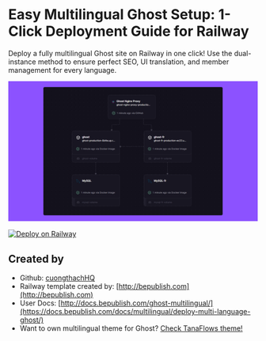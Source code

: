 # Easy Multilingual Ghost Setup: 1-Click Deployment Guide for Railway

Deploy a fully multilingual Ghost site on Railway in one click! Use the dual-instance method to ensure perfect SEO, UI translation, and member management for every language.

![ghost-multilingual](/assets/cover.png)

[![Deploy on Railway](https://railway.com/button.svg)](https://railway.com/deploy/ghost-multilingual?referralCode=cuongthach&utm_medium=integration&utm_source=template&utm_campaign=generic)

## Created by

- Github: [cuongthachHQ](https://github.com/cuongthachHQ)
- Railway template created by: [http://bepublish.com](http://bepublish.com)
- User Docs: [http://docs.bepublish.com/ghost-multilingual/](https://docs.bepublish.com/docs/multilingual/deploy-multi-language-ghost/)
- Want to own multilingual theme for Ghost? [Check TanaFlows theme!](http://bepublish.com/tanaflows/)